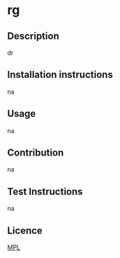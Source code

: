 # rg 
  ## Description
  dr 
  ## Installation instructions
  na 
  ## Usage
   na 
  ## Contribution
   na  
  ## Test Instructions
   na
  ## Licence
   [MPL](https://www.mozilla.org/en-US/MPL/2.0/)
  
  
